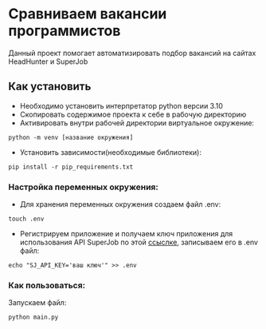 # Сравниваем вакансии программистов
Данный проект помогает автоматизировать подбор вакансий на сайтах HeadHunter и SuperJob
## Как установить
* Необходимо установить интерпретатор python версии 3.10
* Cкопировать содержимое проекта к себе в рабочую директорию
* Активировать внутри рабочей директории виртуальное окружение:
```
python -m venv [название окружения]
```
* Установить зависимости(необходимые библиотеки):
```
pip install -r pip_requirements.txt
```
### Настройка переменных окружения:
* Для хранения переменных окружения создаем файл .env:
```
touch .env
```
* Регистрируем приложение и получаем ключ приложения для использования API SuperJob
по этой [ссыслке](https://api.superjob.ru/register), записываем его в .env файл:
```
echo "SJ_API_KEY='ваш ключ'" >> .env 
```
### Как пользоваться:
Запускаем файл:
```
python main.py
```
